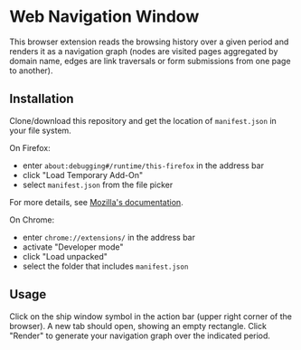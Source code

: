 # Web Navigation Window

This browser extension reads the browsing history over a given period and
renders it as a navigation graph (nodes are visited pages aggregated by domain
name, edges are link traversals or form submissions from one page to another).

## Installation

Clone/download this repository and get the location of `manifest.json` in your
file system.

On Firefox:
 - enter `about:debugging#/runtime/this-firefox` in the address bar
 - click "Load Temporary Add-On"
 - select `manifest.json` from the file picker
 
For more details, see [Mozilla's documentation](https://extensionworkshop.com/documentation/develop/temporary-installation-in-firefox/).

On Chrome:
 - enter `chrome://extensions/` in the address bar
 - activate "Developer mode"
 - click "Load unpacked"
 - select the folder that includes `manifest.json`

## Usage

Click on the ship window symbol in the action bar (upper right corner of the
browser). A new tab should open, showing an empty rectangle. Click "Render" to
generate your navigation graph over the indicated period.